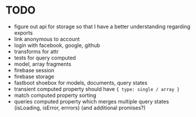 # TODO

* figure out api for storage so that I have a better understanding regarding exports
* link anonymous to account
* login with facebook, google, github
* transforms for attr
* tests for query computed
* model, array fragments
* firebase session
* firebase storage
* fastboot shoebox for models, documents, query states
* transient computed property should have `{ type: single / array }`
* match computed property sorting
* queries computed property which merges multiple query states (isLoading, isError, errrors) (and additional promises?)
